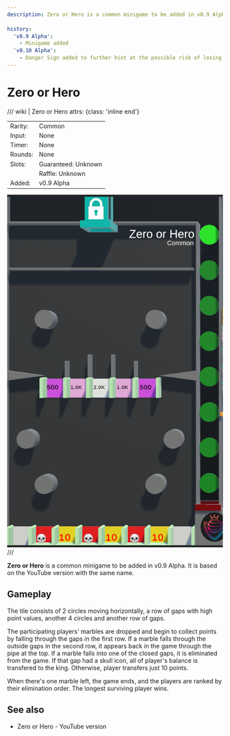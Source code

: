 ```yaml
---
description: Zero or Hero is a common minigame to be added in v0.9 Alpha. It is based on the YouTube version with the same name.

history:
  'v0.9 Alpha':
    - Minigame added
  'v0.10 Alpha':
    - Danger Sign added to further hint at the possible risk of losing all your points.
---
```


# Zero or Hero

/// wiki | Zero or Hero
    attrs: {class: 'inline end'}

|         |                     |
|---------|---------------------|
| Rarity: | Common              |
| Input:  | None                |
| Timer:  | None                |
| Rounds: | None                |
| Slots:  | Guaranteed: Unknown |
|         | Raffle: Unknown     |
| Added:  | v0.9 Alpha          |

![zero-or-hero](../../assets/images/minigames/twitch/zero-or-hero.png)
///

**Zero or Hero** is a common minigame to be added in v0.9 Alpha. It is based on the YouTube version with the same name.

## Gameplay

The tile consists of 2 circles moving horizontally, a row of gaps with high point values, another 4 circles and another row of gaps.

The participating players' marbles are dropped and begin to collect points by falling through the gaps in the first row. If a marble falls through the outside gaps in the second row, it appears back in the game through the pipe at the top. If a marble falls into one of the closed gaps, it is eliminated from the game. If that gap had a skull icon, all of player's balance is transfered to the king. Otherwise, player transfers just 10 points.

When there's one marble left, the game ends, and the players are ranked by their elimination order. The longest surviving player wins.

## See also

- Zero or Hero - YouTube version